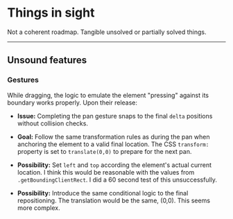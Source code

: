 # Things in sight

Not a coherent roadmap. Tangible unsolved or partially solved things.

---

## Unsound features

### Gestures

While dragging, the logic to emulate the element "pressing" against its boundary works properly. Upon their release:

- **Issue:** Completing the pan gesture snaps to the final `delta` positions without collision checks.

- **Goal:** Follow the same transformation rules as during the pan when anchoring the element to a valid final location. The CSS `transform:` property is set to `translate(0,0)` to prepare for the next pan.

- **Possibility:** Set `left` and `top` according the element's actual current location. I think this would be reasonable with the values from `.getBoundingClientRect`. I did a 60 second test of this unsuccessfully.

- **Possibility:** Introduce the same conditional logic to the final repositioning. The translation would be the same, (0,0). This seems more complex.
